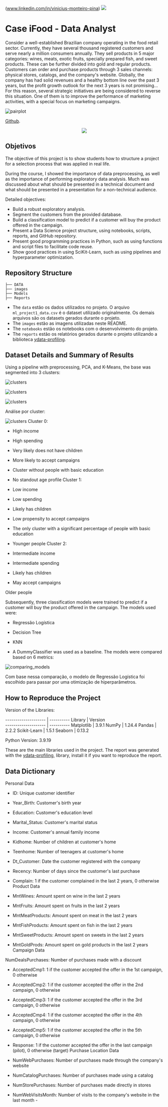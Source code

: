 (www.linkedin.com/in/vinicius-monteiro-pina)
[![](https://img.shields.io/badge/Python-3.11+-blue.svg)](https://www.python.org/)

# Case iFood - Data Analyst


Consider a well-established Brazilian company operating in the food retail sector. Currently, they have several thousand registered customers and serve nearly a million consumers annually. They sell products in 5 major categories: wines, meats, exotic fruits, specially prepared fish, and sweet products. These can be further divided into gold and regular products. Customers can order and purchase products through 3 sales channels: physical stores, catalogs, and the company's website. Globally, the company has had solid revenues and a healthy bottom line over the past 3 years, but the profit growth outlook for the next 3 years is not promising... For this reason, several strategic initiatives are being considered to reverse this situation. One of them is to improve the performance of marketing activities, with a special focus on marketing campaigns.

![pairplot](images/boxplot.png)

[Github](https://github.com/ViniciusPina).



<div style="text-align: center;">
  <a href="https://www.linkedin.com/in/vinicius-monteiro-pina" target="_blank">
    <img src="https://img.shields.io/badge/-LinkedIn-%230077B5?style=for-the-badge&logo=linkedin&logoColor=white" target="_blank">
  </a>
</div>


## Objetivos

The objective of this project is to show students how to structure a project for a selection process that was applied in real life.

During the course, I showed the importance of data preprocessing, as well as the importance of performing exploratory data analysis. Much was discussed about what should be presented in a technical document and what should be presented in a presentation for a non-technical audience.

Detailed objectives:

- Build a robust exploratory analysis.
- Segment the customers from the provided database.
- Build a classification model to predict if a customer will buy the product offered in the campaign.
- Present a Data Science project structure, using notebooks, scripts, reports, and GitHub repository.
- Present good programming practices in Python, such as using functions and script files to facilitate code reuse.
- Show good practices in using SciKit-Learn, such as using pipelines and hyperparameter optimization.

## Repository Structure

```
├── DATA
├── images
├── Models
├── Reports
```

- The `data` estão os dados utilizados no projeto. O arquivo `ml_project1_data.csv` é o dataset utilizado originalmente. Os demais arquivos são os datasets gerados durante o projeto.
- The  `images` estão as imagens utilizadas neste README.
- The  `notebooks` estão os notebooks com o desenvolvimento do projeto.
- The  `reports` estão os relatórios gerados durante o projeto utilizando a biblioteca [ydata-profiling](https://github.com/ydataai/ydata-profiling).

## Dataset Details and Summary of Results


Using a pipeline with preprocessing, PCA, and K-Means, the base was segmented into 3 clusters:

![clusters](images/pca_clusters_01.png)

![clusters](images/pca_clusters_02.png)

![clusters](images/pca_clusters_03.png)

Análise por cluster:


![clusters](images/pie.png)
Cluster 0:

 - High income
 - High spending
 - Very likely does not have children
 - More likely to accept campaigns
 - Cluster without people with basic education
 - No standout age profile
Cluster 1:

 - Low income
 - Low spending
 - Likely has children
 - Low propensity to accept campaigns
 - The only cluster with a significant percentage of people with basic education
 - Younger people
Cluster 2:

 - Intermediate income
 - Intermediate spending
 - Likely has children
 - May accept campaigns
 
Older people

Subsequently, three classification models were trained to predict if a customer will buy the product offered in the campaign. The models used were:

- Regressão Logística
- Decision Tree
- KNN

 - A DummyClassifier was used as a baseline. The models were compared based on 6 metrics:

![comparing_models](images/comparing_models.png)

Com base nessa comparação, o modelo de Regressão Logística foi escolhido para passar por uma otimização de hiperparâmetros. 

## How to Reproduce the Project

Version of the Libraries:

-------------------- | ----------
      Library        |  Version  
-------------------- | ----------
Matplotlib           |      3.9.1
NumPy                |     1.24.4
Pandas               |      2.2.2
Scikit-Learn         |      1.5.1
Seaborn              |     0.13.2

Python Version: 3.9.19

These are the main libraries used in the project. The report was generated with the [ydata-profiling](https://github.com/ydataai/ydata-profiling), library, install it if you want to reproduce the report.


## Data Dictionary

Personal Data

 - ID: Unique customer identifier
 - Year_Birth: Customer's birth year
 - Education: Customer's education level
 - Marital_Status: Customer's marital status
 - Income: Customer's annual family income
 - Kidhome: Number of children at customer's home
 - Teenhome: Number of teenagers at customer's home
 - Dt_Customer: Date the customer registered with the company
 - Recency: Number of days since the customer's last purchase
 - Complain: 1 if the customer complained in the last 2 years, 0 otherwise
Product Data

 - MntWines: Amount spent on wine in the last 2 years
 - MntFruits: Amount spent on fruits in the last 2 years
 - MntMeatProducts: Amount spent on meat in the last 2 years
 - MntFishProducts: Amount spent on fish in the last 2 years
 - MntSweetProducts: Amount spent on sweets in the last 2 years
 - MntGoldProds: Amount spent on gold products in the last 2 years
Campaign Data

NumDealsPurchases: Number of purchases made with a discount
 - AcceptedCmp1: 1 if the customer accepted the offer in the 1st campaign, 0 otherwise
 - AcceptedCmp2: 1 if the customer accepted the offer in the 2nd campaign, 0 otherwise
 - AcceptedCmp3: 1 if the customer accepted the offer in the 3rd campaign, 0 otherwise
 - AcceptedCmp4: 1 if the customer accepted the offer in the 4th campaign, 0 otherwise
 - AcceptedCmp5: 1 if the customer accepted the offer in the 5th campaign, 0 otherwise
 - Response: 1 if the customer accepted the offer in the last campaign (pilot), 0 otherwise (target)
Purchase Location Data

 - NumWebPurchases: Number of purchases made through the company's website
 - NumCatalogPurchases: Number of purchases made using a catalog
 - NumStorePurchases: Number of purchases made directly in stores
 - NumWebVisitsMonth: Number of visits to the company's website in the last month - 



